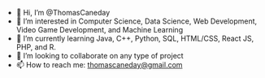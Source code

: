 - 👋 Hi, I’m @ThomasCaneday
- 👀 I’m interested in Computer Science, Data Science, Web Development, Video Game Development, and Machine Learning
- 🌱 I’m currently learning Java, C++, Python, SQL, HTML/CSS, React JS, PHP, and R.
- 💞️ I’m looking to collaborate on any type of project
- 📫 How to reach me: thomascaneday@gmail.com

<!---
ThomasCaneday/ThomasCaneday is a ✨ special ✨ repository because its `README.md` (this file) appears on your GitHub profile.
You can click the Preview link to take a look at your changes.
--->
